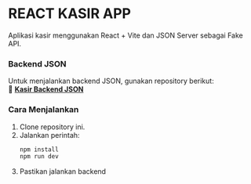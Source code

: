 # REACT KASIR APP

Aplikasi kasir menggunakan React + Vite dan JSON Server sebagai Fake API.

### Backend JSON
Untuk menjalankan backend JSON, gunakan repository berikut:  
🔗 **[Kasir Backend JSON](https://github.com/olisuside/kasir-backend-json)**  

### Cara Menjalankan
1. Clone repository ini.
2. Jalankan perintah:
   ```sh
   npm install
   npm run dev
3. Pastikan jalankan backend
